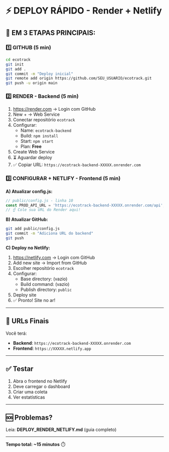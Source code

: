 # ⚡ DEPLOY RÁPIDO - Render + Netlify

## 🚀 EM 3 ETAPAS PRINCIPAIS:

### 1️⃣ GITHUB (5 min)
```bash
cd ecotrack
git init
git add .
git commit -m "Deploy inicial"
git remote add origin https://github.com/SEU_USUARIO/ecotrack.git
git push -u origin main
```

### 2️⃣ RENDER - Backend (5 min)
1. https://render.com → Login com GitHub
2. New + → Web Service
3. Conectar repositório `ecotrack`
4. Configurar:
   - Name: `ecotrack-backend`
   - Build: `npm install`
   - Start: `npm start`
   - Plan: **Free**
5. Create Web Service
6. ⏳ Aguardar deploy
7. ✅ Copiar URL: `https://ecotrack-backend-XXXXX.onrender.com`

### 3️⃣ CONFIGURAR + NETLIFY - Frontend (5 min)

**A) Atualizar config.js:**
```javascript
// public/config.js - linha 10
const PROD_API_URL = 'https://ecotrack-backend-XXXXX.onrender.com/api';
// ☝️ Cole sua URL do Render aqui!
```

**B) Atualizar GitHub:**
```bash
git add public/config.js
git commit -m "Adiciona URL do backend"
git push
```

**C) Deploy no Netlify:**
1. https://netlify.com → Login com GitHub
2. Add new site → Import from GitHub
3. Escolher repositório `ecotrack`
4. Configurar:
   - Base directory: (vazio)
   - Build command: (vazio)
   - Publish directory: `public`
5. Deploy site
6. ✅ Pronto! Site no ar!

---

## 📝 URLs Finais

Você terá:
- **Backend**: `https://ecotrack-backend-XXXXX.onrender.com`
- **Frontend**: `https://XXXXX.netlify.app`

---

## ✅ Testar

1. Abra o frontend no Netlify
2. Deve carregar o dashboard
3. Criar uma coleta
4. Ver estatísticas

---

## 🆘 Problemas?

Leia: **DEPLOY_RENDER_NETLIFY.md** (guia completo)

---

**Tempo total: ~15 minutos** ⏱️

